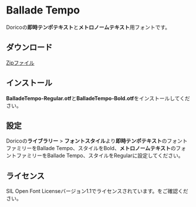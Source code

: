 # Ballade Tempo
Doricoの**即時テンポテキスト**と**メトロノームテキスト**用フォントです。
## ダウンロード
[Zipファイル](https://github.com/soyashigeta/Ballade-Tempo/files/15112129/BalladeTempo.zip)
## インストール
**BalladeTempo-Regular.otf**と**BalladeTempo-Bold.otf**をインストールしてください。
## 設定
Doricoの**ライブラリー** > **フォントスタイル**より**即時テンポテキスト**のフォントファミリーをBallade Tempo、スタイルをBold、**メトロノームテキスト**のフォントファミリーをBallade Tempo、スタイルをRegularに設定してください。
## ライセンス
SIL Open Font Licenseバージョン1.1でライセンスされています。をご確認ください。
